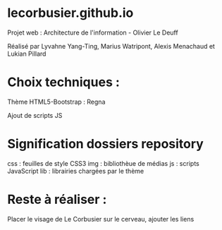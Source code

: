 # lecorbusier.github.io
Projet web : Architecture de l'information - Olivier Le Deuff

Réalisé par Lyvahne Yang-Ting, Marius Watripont, Alexis Menachaud et Lukian Pillard

# Choix techniques :

Thème HTML5-Bootstrap : Regna

Ajout de scripts JS 

# Signification dossiers repository 

css : feuilles de style CSS3
img : bibliothèue de médias
js : scripts JavaScript
lib : librairies chargées par le thème

# Reste à réaliser : 

Placer le visage de Le Corbusier sur le cerveau, ajouter les liens

